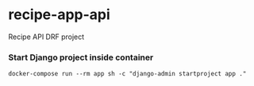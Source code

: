 # recipe-app-api
Recipe API DRF project

### Start Django project inside container
```
docker-compose run --rm app sh -c "django-admin startproject app ."
```